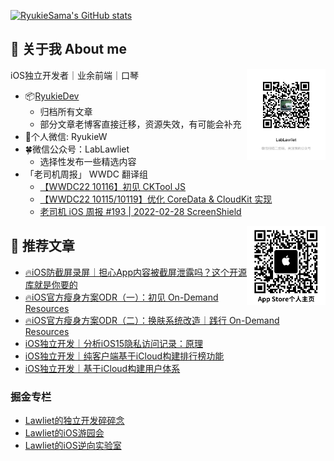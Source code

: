 
<!-- <img align="right" src="https://github-readme-stats.vercel.app/api?username=RyukieSama&count_private=true&show_icons=true&theme=dark&include_all_commits=true" /> -->

[![RyukieSama's GitHub stats](https://github-readme-stats.vercel.app/api?username=RyukieSama&count_private=true&show_icons=true&theme=dark&include_all_commits=true)](https://github.com/RyukieSama/github-readme-stats)

## 👋 关于我 About me

<img align="right" src="公众号.JPG" width = "25%"/>

iOS独立开发者｜业余前端｜口琴

- 📦[RyukieDev](https://ryukiedev.gitbook.io/wiki/)
  -  归档所有文章
  -  部分文章老博客直接迁移，资源失效，有可能会补充
- 🌱个人微信: RyukieW
- 🍀微信公众号：LabLawliet
  - 选择性发布一些精选内容
- 「老司机周报」 WWDC 翻译组
  - [【WWDC22 10116】初见 CKTool JS](https://xiaozhuanlan.com/topic/8235470691)
  - [【WWDC22 10115/10119】优化 CoreData & CloudKit 实现](https://xiaozhuanlan.com/topic/5821964073)
  - [老司机 iOS 周报 #193 | 2022-02-28 ScreenShield](https://mp.weixin.qq.com/s/KrnH0Tc6PDA6sNuOC8qzNg)

<img align="right" src="AppStore.png" width = "25%"/>

## 📖 推荐文章

* [🔥iOS防截屏录屏｜担心App内容被截屏泄露吗？这个开源库就是你要的](https://juejin.cn/post/7066341701815631909)
* [🔥iOS官方瘦身方案ODR（一）：初见 On-Demand Resources](https://juejin.cn/post/6991797590748561444)
* [🔥iOS官方瘦身方案ODR（二）：换肤系统改造｜践行 On-Demand Resources](https://juejin.cn/post/6992183244267454494)
* [iOS独立开发｜分析iOS15隐私访问记录：原理](https://juejin.cn/post/7031110102417408014)
* [iOS独立开发｜纯客户端基于iCloud构建排行榜功能](https://juejin.cn/post/6989918320224895012)
* [iOS独立开发｜基于iCloud构建用户体系](https://juejin.cn/post/6974054489326092302)

### 掘金专栏

* [Lawliet的独立开发碎碎念](https://juejin.cn/column/6970872619474092069)
* [Lawliet的iOS游园会](https://juejin.cn/column/6991794895123906597)
* [Lawliet的iOS逆向实验室](https://juejin.cn/column/6978771739471790111)